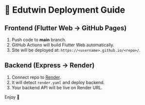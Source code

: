# 🚀 Edutwin Deployment Guide

## Frontend (Flutter Web → GitHub Pages)
1. Push code to **main** branch.
2. GitHub Actions will build Flutter Web automatically.
3. Site will be deployed at: `https://<username>.github.io/<repo>/`.

## Backend (Express → Render)
1. Connect repo to [Render](https://render.com).
2. It will detect `render.yaml` and deploy backend.
3. Your backend API will be live on Render URL.

Enjoy 🎉
